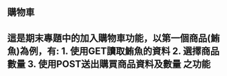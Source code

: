 <H2>購物車<H2>
  
<p>這是期末專題中的加入購物車功能，以第一個商品(鮪魚)為例，有:
  1. 使用GET讀取鮪魚的資料
  2. 選擇商品數量
  3. 使用POST送出購買商品資料及數量
  之功能
<p>
